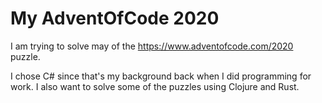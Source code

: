 # My AdventOfCode 2020 

I am trying to solve may of the https://www.adventofcode.com/2020 puzzle.

I chose C# since that's my background back when I did programming for work. I also want to solve some of the puzzles using Clojure and Rust.
